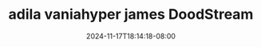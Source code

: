 --- 
title: "adila vaniahyper james  DoodStream"
description: "streaming bokep adila vaniahyper james  DoodStream terbaru durasi panjang terbaru"
date: 2024-11-17T18:14:18-08:00
file_code: "37654ffqgnlc"
draft: false
cover: "17xkcejahikppv7s.jpg"
tags: ["adila", "vaniahyper", "james", "DoodStream", "bokep-indo", "bokep-viral", "bokep-ig"]
length: 198
fld_id: "1483099"
foldername: "Adila vania telegram"
categories: ["Adila vania telegram"]
views: 0
---